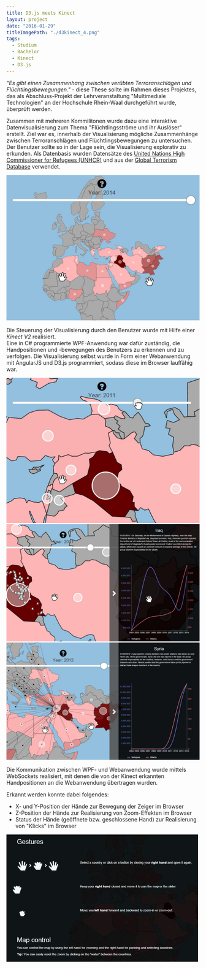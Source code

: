 ```yaml
---
title: D3.js meets Kinect
layout: project
date: "2016-01-29"
titleImagePath: "./d3kinect_4.png"
tags:
  - Studium
  - Bachelor
  - Kinect
  - D3.js
---
```

_"Es gibt einen Zusammenhang zwischen verübten Terroranschlägen und Flüchtlingsbewegungen."_ - diese These sollte im Rahmen dieses Projektes, das als Abschluss-Projekt der Lehrveranstaltung "Multimediale Technologien" an der Hochschule Rhein-Waal durchgeführt wurde, überprüft werden.

Zusammen mit mehreren Kommilitonen wurde dazu eine interaktive Datenvisualisierung zum Thema "Flüchtlingsströme und ihr Auslöser" erstellt. Ziel war es, innerhalb der Visualisierung mögliche Zusammenhänge zwischen Terroranschlägen und Flüchtlingsbewegungen zu untersuchen. Der Benutzer sollte so in der Lage sein, die Visualisierung explorativ zu erkunden. Als Datenbasis wurden Datensätze des <a href="http://www.unhcr.org/data.html" target="_blank">United Nations High Commissioner for Refugees (UNHCR)</a> und aus der <a href="http://www.start.umd.edu/gtd/" target="_blank">Global Terrorism Database</a> verwendet.

<image-with-lightbox>
    <img src="./d3kinect_1.png"/>
</image-with-lightbox>

Die Steuerung der Visualisierung durch den Benutzer wurde mit Hilfe einer _Kinect V2_ realisiert.<br/>
Eine in C# programmierte WPF-Anwendung war dafür zuständig, die Handpositionen und -bewegungen des Benutzers zu erkennen und zu verfolgen. Die Visualisierung selbst wurde in Form einer Webanwendung mit AngularJS und D3.js programmiert, sodass diese im Browser lauffähig war.

<image-gallery>
    <img src="./d3kinect_2.png"/>
    <img src="./d3kinect_3.png"/>
    <img src="./d3kinect_4.png"/>
</image-gallery>

Die Kommunikation zwischen WPF- und Webanwendung wurde mittels WebSockets realisiert, mit denen die von der Kinect erkannten Handpositionen an die Webanwendung übertragen wurden.

Erkannt werden konnte dabei folgendes:
* X- und Y-Position der Hände zur Bewegung der Zeiger im Browser
* Z-Position der Hände zur Realisierung von Zoom-Effekten im Browser
* Status der Hände (geöffnete bzw. geschlossene Hand) zur Realisierung von "Klicks" im Browser

<image-with-lightbox>
    <img src="./help_screen.jpg"/>
</image-with-lightbox>